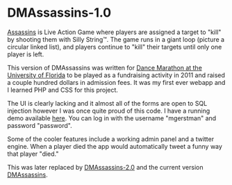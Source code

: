 DMAssassins-1.0
===============

[Assassins](http://en.wikipedia.org/wiki/Assassin_(game)) is Live Action Game where players are assigned a target to "kill" by shooting them with Silly String™. The game runs in a giant loop (picture a circular linked list), and players continue to "kill" their targets until only one player is left.

This version of DMAssassins was written for [Dance Marathon at the University of Florida](http://floridadm.org) to be played as a fundraising activity in 2011 and raised a couple hundred dollars in admission fees. It was my first ever webapp and I learned PHP and CSS for this project.

The UI is clearly lacking and it almost all of the forms are open to SQL injection however I was once quite proud of this code. I have a running demo available [here](http://apps.mattgerstman.com/Assassins1). You can log in with the username "mgerstman" and password "password".

Some of the cooler features include a working admin panel and a twitter engine. When a player died the app would automatically tweet a funny way that player "died."

This was later replaced by [DMAssassins-2.0](https://github.com/mattgerstman/DMAssassins-2.0) and the current version [DMAssassins](https://dmassassins.com).
